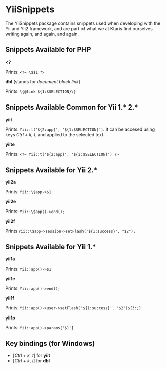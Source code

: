 YiiSnippets
===

The YiiSnippets package contains snippets used when developing with the Yii and Yii2 framework, and are part of what we at Ktaris find ourselves writing again, and again, and again.



Snippets Available for PHP
---



**&lt;?**

Prints: `<?= \$$1 ?>`

**dbl** (stands for *document block link*)

Prints: `\{@link ${1:$SELECTION}\}`



Snippets Available Common for Yii 1.\* 2.\*
---



**yiit**

Prints: `Yii::t('${2:app}', '${1:$SELECTION}')`. It can be accesed using keys *Ctrl + k, t*, and applied to the selected text.

**yiite**

Prints: `<?= Yii::t('${2:app}', '${1:$SELECTION}') ?>`



Snippets Available for Yii 2.\*
---



**yii2a**

Prints: `Yii::\$app->$1`

**yii2e**

Prints: `Yii::\$app()->end();`

**yii2f**

Prints `Yii::\$app->session->setFlash('${1:success}', "$2");`



Snippets Available for Yii 1.\*
---



**yii1a**

Prints: `Yii::app()->$1`

**yii1e**

Prints: `Yii::app()->end();`

**yii1f**

Prints: `Yii::app()->user->setFlash('${1:success}', '$2')${3:;}`

**yii1p**

Prints: `Yii::app()->params['$1']`



Key bindings (for Windows)
---



 + [*Ctrl + k, t*] for **yiit**
 + [*Ctrl + k, l*] for **dbl**
